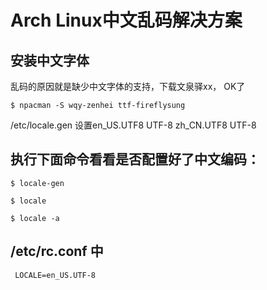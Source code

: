 # Arch Linux中文乱码解决方案



## 安装中文字体   

乱码的原因就是缺少中文字体的支持，下载文泉驿xx， OK了

```shell
$ npacman -S wqy-zenhei ttf-fireflysung
```

  /etc/locale.gen 设置en_US.UTF8 UTF-8 zh_CN.UTF8 UTF-8

 

## 执行下面命令看看是否配置好了中文编码：

```shell
$ locale-gen 
```

```shell
$ locale
```

```shell
$ locale -a
```



## /etc/rc.conf 中
```
 LOCALE=en_US.UTF-8
```
